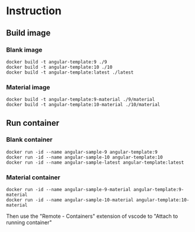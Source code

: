 # Instruction

## Build image

### Blank image

```shell
docker build -t angular-template:9 ./9
docker build -t angular-template:10 ./10
docker build -t angular-template:latest ./latest
```

### Material image

```shell
docker build -t angular-template:9-material ./9/material
docker build -t angular-template:10-material ./10/material
```

## Run container

### Blank container

```shell
docker run -id --name angular-sample-9 angular-template:9
docker run -id --name angular-sample-10 angular-template:10
docker run -id --name angular-sample-latest angular-template:latest
```

### Material container

```shell
docker run -id --name angular-sample-9-material angular-template:9-material
docker run -id --name angular-sample-10-material angular-template:10-material
```

Then use the "Remote - Containers" extension of vscode to "Attach to running container"
